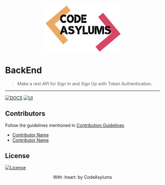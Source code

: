 <p align="center">
<a href="https://community.codeasylums.com">
<img src="https://raw.githubusercontent.com/CodeAsylums-Community/CodeAsylums-Community-Website/master/assets/img/favicon.png" width="250px" alt="<Repo> Logo"/>
</a>
</p>

# BackEnd

> 
> Make a rest API for Sign In and Sign Up with Token Authentication.

---
[![DOCS](https://img.shields.io/badge/Documentation-see%20docs-green?style=flat-square&logo=appveyor)](INSERT_LINK_FOR_DOCS_HERE) 
  [![UI ](https://img.shields.io/badge/User%20Interface-Link%20to%20UI-orange?style=flat-square&logo=appveyor)](INSERT_UI_LINK_HERE)


## Contributors
Follow the guidelines mentioned in [Contribution Guidelines](https://github.com/CodeAsylums-Community/template/blob/main/CONTRIBUTIONS.md)
- <a href="https://github.com/<Contributor>">Contributor Name</a>
- <a href="https://github.com/<Contributor>">Contributor Name</a>

## License
[![License](http://img.shields.io/:license-mit-blue.svg?style=flat-square)](http://badges.mit-license.org)

<p align="center">
	With :heart: by CodeAsylums
</p>